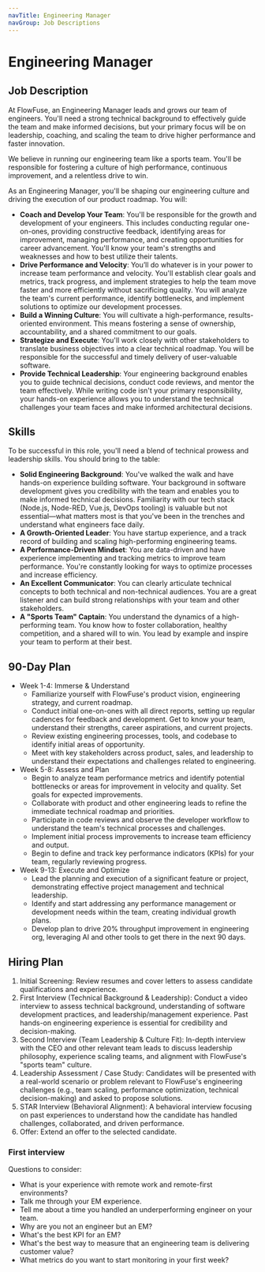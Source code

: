 ```yaml
---
navTitle: Engineering Manager
navGroup: Job Descriptions
---
```

# Engineering Manager

## Job Description

At FlowFuse, an Engineering Manager leads and grows our team of engineers. You'll need a strong technical background to effectively guide the team and make informed decisions, but your primary focus will be on leadership, coaching, and scaling the team to drive higher performance and faster innovation.

We believe in running our engineering team like a sports team. You'll be responsible for fostering a culture of high performance, continuous improvement, and a relentless drive to win.

As an Engineering Manager, you'll be shaping our engineering culture and driving the execution of our product roadmap. You will:
* **Coach and Develop Your Team**: You'll be responsible for the growth and development of your engineers. This includes conducting regular one-on-ones, providing constructive feedback, identifying areas for improvement, managing performance, and creating opportunities for career advancement. You'll know your team's strengths and weaknesses and how to best utilize their talents.
* **Drive Performance and Velocity**: You’ll do whatever is in your power to increase team performance and velocity. You'll establish clear goals and metrics, track progress, and implement strategies to help the team move faster and more efficiently without sacrificing quality. You will analyze the team's current performance, identify bottlenecks, and implement solutions to optimize our development processes.
* **Build a Winning Culture**: You will cultivate a high-performance, results-oriented environment. This means fostering a sense of ownership, accountability, and a shared commitment to our goals.
* **Strategize and Execute**: You'll work closely with other stakeholders to translate business objectives into a clear technical roadmap. You will be responsible for the successful and timely delivery of user-valuable software.
* **Provide Technical Leadership**: Your engineering background enables you to guide technical decisions, conduct code reviews, and mentor the team effectively. While writing code isn't your primary responsibility, your hands-on experience allows you to understand the technical challenges your team faces and make informed architectural decisions.

## Skills
To be successful in this role, you'll need a blend of technical prowess and leadership skills. You should bring to the table:

* **Solid Engineering Background**: You've walked the walk and have hands-on experience building software. Your background in software development gives you credibility with the team and enables you to make informed technical decisions. Familiarity with our tech stack (Node.js, Node-RED, Vue.js, DevOps tooling) is valuable but not essential—what matters most is that you've been in the trenches and understand what engineers face daily.
* **A Growth-Oriented Leader**: You have startup experience, and a track record of building and scaling high-performing engineering teams.
* **A Performance-Driven Mindset**: You are data-driven and have experience implementing and tracking metrics to improve team performance. You're constantly looking for ways to optimize processes and increase efficiency.
* **An Excellent Communicator**: You can clearly articulate technical concepts to both technical and non-technical audiences. You are a great listener and can build strong relationships with your team and other stakeholders.
* **A "Sports Team" Captain**: You understand the dynamics of a high-performing team. You know how to foster collaboration, healthy competition, and a shared will to win. You lead by example and inspire your team to perform at their best.

## 90-Day Plan

* Week 1-4: Immerse & Understand
   * Familiarize yourself with FlowFuse's product vision, engineering strategy, and current roadmap.
   * Conduct initial one-on-ones with all direct reports, setting up regular cadences for feedback and development. Get to know your team, understand their strengths, career aspirations, and current projects. 
   * Review existing engineering processes, tools, and codebase to identify initial areas of opportunity.
   * Meet with key stakeholders across product, sales, and leadership to understand their expectations and challenges related to engineering.
* Week 5-8: Assess and Plan
   * Begin to analyze team performance metrics and identify potential bottlenecks or areas for improvement in velocity and quality. Set goals for expected improvements.
   * Collaborate with product and other engineering leads to refine the immediate technical roadmap and priorities.
   * Participate in code reviews and observe the developer workflow to understand the team's technical processes and challenges.
   * Implement initial process improvements to increase team efficiency and output.
   * Begin to define and track key performance indicators (KPIs) for your team, regularly reviewing progress.
* Week 9-13: Execute and Optimize
   * Lead the planning and execution of a significant feature or project, demonstrating effective project management and technical leadership.
   * Identify and start addressing any performance management or development needs within the team, creating individual growth plans.
   * Develop plan to drive 20% throughput improvement in engineering org, leveraging AI and other tools to get there in the next 90 days. 

## Hiring Plan
1. Initial Screening: Review resumes and cover letters to assess candidate qualifications and experience.
1. First Interview (Technical Background & Leadership): Conduct a video interview to assess technical background, understanding of software development practices, and leadership/management experience. Past hands-on engineering experience is essential for credibility and decision-making.
1. Second Interview (Team Leadership & Culture Fit): In-depth interview with the CEO and other relevant team leads to discuss leadership philosophy, experience scaling teams, and alignment with FlowFuse's "sports team" culture.
1. Leadership Assessment / Case Study: Candidates will be presented with a real-world scenario or problem relevant to FlowFuse's engineering challenges (e.g., team scaling, performance optimization, technical decision-making) and asked to propose solutions. 
1. STAR Interview (Behavioral Alignment): A behavioral interview focusing on past experiences to understand how the candidate has handled challenges, collaborated, and driven performance.
1. Offer: Extend an offer to the selected candidate.

### First interview
Questions to consider:
* What is your experience with remote work and remote-first environments?
* Talk me through your EM experience.
* Tell me about a time you handled an underperforming engineer on your team.
* Why are you not an engineer but an EM? 
* What's the best KPI for an EM?
* What's the best way to measure that an engineering team is delivering customer value? 
* What metrics do you want to start monitoring in your first week? 
